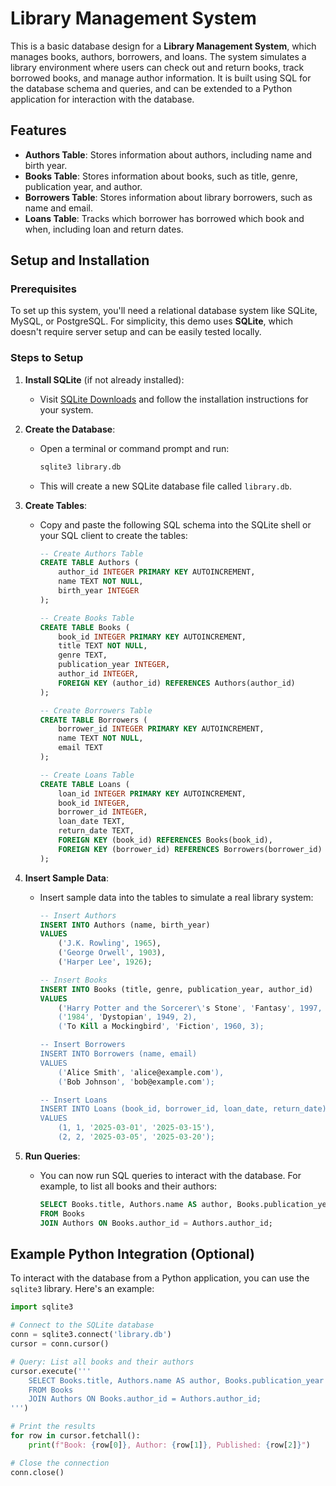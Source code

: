 # Library Management System

This is a basic database design for a **Library Management System**, which manages books, authors, borrowers, and loans. The system simulates a library environment where users can check out and return books, track borrowed books, and manage author information. It is built using SQL for the database schema and queries, and can be extended to a Python application for interaction with the database.

## Features
- **Authors Table**: Stores information about authors, including name and birth year.
- **Books Table**: Stores information about books, such as title, genre, publication year, and author.
- **Borrowers Table**: Stores information about library borrowers, such as name and email.
- **Loans Table**: Tracks which borrower has borrowed which book and when, including loan and return dates.

## Setup and Installation

### Prerequisites
To set up this system, you'll need a relational database system like SQLite, MySQL, or PostgreSQL. For simplicity, this demo uses **SQLite**, which doesn't require server setup and can be easily tested locally.

### Steps to Setup

1. **Install SQLite** (if not already installed):
   - Visit [SQLite Downloads](https://www.sqlite.org/download.html) and follow the installation instructions for your system.

2. **Create the Database**:
   - Open a terminal or command prompt and run:
     ```bash
     sqlite3 library.db
     ```
   - This will create a new SQLite database file called `library.db`.

3. **Create Tables**:
   - Copy and paste the following SQL schema into the SQLite shell or your SQL client to create the tables:
     ```sql
     -- Create Authors Table
     CREATE TABLE Authors (
         author_id INTEGER PRIMARY KEY AUTOINCREMENT,
         name TEXT NOT NULL,
         birth_year INTEGER
     );

     -- Create Books Table
     CREATE TABLE Books (
         book_id INTEGER PRIMARY KEY AUTOINCREMENT,
         title TEXT NOT NULL,
         genre TEXT,
         publication_year INTEGER,
         author_id INTEGER,
         FOREIGN KEY (author_id) REFERENCES Authors(author_id)
     );

     -- Create Borrowers Table
     CREATE TABLE Borrowers (
         borrower_id INTEGER PRIMARY KEY AUTOINCREMENT,
         name TEXT NOT NULL,
         email TEXT
     );

     -- Create Loans Table
     CREATE TABLE Loans (
         loan_id INTEGER PRIMARY KEY AUTOINCREMENT,
         book_id INTEGER,
         borrower_id INTEGER,
         loan_date TEXT,
         return_date TEXT,
         FOREIGN KEY (book_id) REFERENCES Books(book_id),
         FOREIGN KEY (borrower_id) REFERENCES Borrowers(borrower_id)
     );
     ```

4. **Insert Sample Data**:
   - Insert sample data into the tables to simulate a real library system:
     ```sql
     -- Insert Authors
     INSERT INTO Authors (name, birth_year) 
     VALUES 
         ('J.K. Rowling', 1965),
         ('George Orwell', 1903),
         ('Harper Lee', 1926);

     -- Insert Books
     INSERT INTO Books (title, genre, publication_year, author_id)
     VALUES 
         ('Harry Potter and the Sorcerer\'s Stone', 'Fantasy', 1997, 1),
         ('1984', 'Dystopian', 1949, 2),
         ('To Kill a Mockingbird', 'Fiction', 1960, 3);

     -- Insert Borrowers
     INSERT INTO Borrowers (name, email) 
     VALUES 
         ('Alice Smith', 'alice@example.com'),
         ('Bob Johnson', 'bob@example.com');

     -- Insert Loans
     INSERT INTO Loans (book_id, borrower_id, loan_date, return_date) 
     VALUES 
         (1, 1, '2025-03-01', '2025-03-15'),
         (2, 2, '2025-03-05', '2025-03-20');
     ```

5. **Run Queries**:
   - You can now run SQL queries to interact with the database. For example, to list all books and their authors:
     ```sql
     SELECT Books.title, Authors.name AS author, Books.publication_year
     FROM Books
     JOIN Authors ON Books.author_id = Authors.author_id;
     ```

## Example Python Integration (Optional)

To interact with the database from a Python application, you can use the `sqlite3` library. Here's an example:

```python
import sqlite3

# Connect to the SQLite database
conn = sqlite3.connect('library.db')
cursor = conn.cursor()

# Query: List all books and their authors
cursor.execute('''
    SELECT Books.title, Authors.name AS author, Books.publication_year
    FROM Books
    JOIN Authors ON Books.author_id = Authors.author_id;
''')

# Print the results
for row in cursor.fetchall():
    print(f"Book: {row[0]}, Author: {row[1]}, Published: {row[2]}")

# Close the connection
conn.close()
